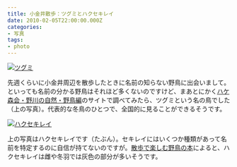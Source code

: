 ```yaml
---
title: 小金井散歩：ツグミとハクセキレイ
date: 2010-02-05T22:00:00.000Z
categories:
- 写真
tags:
- photo
---
```

[![ツグミ](http://farm5.static.flickr.com/4040/4321663583_595fa06a4a.jpg)](http://farm5.static.flickr.com/4040/4321663583_595fa06a4a_b.jpg)

<!-- more -->

先週くらいに小金井周辺を散歩したときに名前の知らない野鳥に出会いまして。といっても名前の分かる野鳥はそれほど多くないのですけど、まあとにかく[ハケ森会・野川の自然・野鳥編](http://www.ne.jp/asahi/nogawa/hake/nature-bird.html)のサイトで調べてみたら、ツグミという名の鳥でした（上の写真）。代表的な冬鳥のひとつで、全国的に見ることができるそうです。

[![ハクセキレイ](http://farm3.static.flickr.com/2721/4321662287_be200547c0.jpg)](http://farm3.static.flickr.com/2721/4321662287_be200547c0_b.jpg)

上の写真はハクセキレイです（たぶん）。セキレイにはいくつか種類があって名前を特定するのに自信が持てないのですが。[散歩で楽しむ野鳥の本](http://www.amazon.co.jp/gp/product/4635596206?ie=UTF8&tag=yutakayamaguc-22&linkCode=xm2&camp=247&creativeASIN=4635596206)によると、ハクセキレイは雌や冬羽では灰色の部分が多いそうです。
